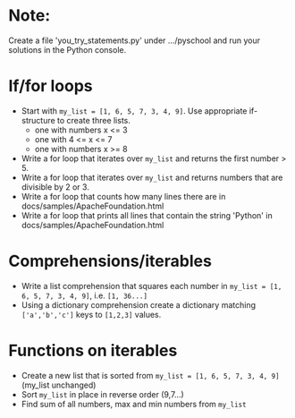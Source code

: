 # Note:
Create a file 'you_try_statements.py' under .../pyschool and
run your solutions in the Python console.

# If/for loops
* Start with `my_list = [1, 6, 5, 7, 3, 4, 9]`. Use appropriate if-structure to create three lists. 
     * one with numbers x <= 3
     * one with 4 <= x <= 7
     * one with numbers x >= 8 
* Write a for loop that iterates over `my_list` and returns the first number > 5.
* Write a for loop that iterates over `my_list` and returns numbers that are divisible by 2 or 3.
* Write a for loop that counts how many lines there are in docs/samples/ApacheFoundation.html
* Write a for loop that prints all lines that contain the string 'Python' in docs/samples/ApacheFoundation.html

# Comprehensions/iterables
* Write a list comprehension that squares each number in `my_list = [1, 6, 5, 7, 3, 4, 9]`, i.e. `[1, 36...]`
* Using a dictionary comprehension create a dictionary matching `['a','b','c']` keys to `[1,2,3]` values.

# Functions on iterables
* Create a new list that is sorted from `my_list = [1, 6, 5, 7, 3, 4, 9]` (my_list unchanged)
* Sort `my_list` in place in reverse order (9,7...)
* Find sum of all numbers, max and min numbers from `my_list`







